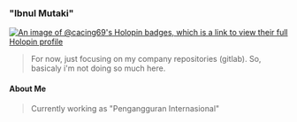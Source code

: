 ### "Ibnul Mutaki"

[![An image of @cacing69's Holopin badges, which is a link to view their full Holopin profile](https://holopin.me/cacing69)](https://holopin.io/@cacing69)

> For now, just focusing on my company repositories (gitlab). So, basicaly i'm not doing so much here.

#### About Me
> Currently working as "Pengangguran Internasional"
